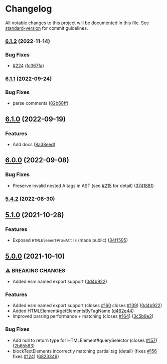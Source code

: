 # Changelog

All notable changes to this project will be documented in this file. See [standard-version](https://github.com/conventional-changelog/standard-version) for commit guidelines.

### [6.1.2](https://github.com/taoqf/node-fast-html-parser/compare/v6.1.1...v6.1.2) (2022-11-14)


### Bug Fixes

* [#224](https://github.com/taoqf/node-fast-html-parser/issues/224) ([fc367fa](https://github.com/taoqf/node-fast-html-parser/commit/fc367fa294d72794a0dea49edbd986d527a6314b))

### [6.1.1](https://github.com/taoqf/node-fast-html-parser/compare/v6.1.0...v6.1.1) (2022-09-24)


### Bug Fixes

* parse comments ([82b68ff](https://github.com/taoqf/node-fast-html-parser/commit/82b68ff9eb944e0c55ca2e0ea13fb714e2004803))

## [6.1.0](https://github.com/taoqf/node-fast-html-parser/compare/v6.0.0...v6.1.0) (2022-09-19)


### Features

* Add docs ([8a38eed](https://github.com/taoqf/node-fast-html-parser/commit/8a38eedab6b20906ee89dea86c4271960afbad2d))

## [6.0.0](https://github.com/taoqf/node-fast-html-parser/compare/v5.4.2-0...v6.0.0) (2022-09-08)


### Bug Fixes

* Preserve invalid nested A tags in AST (see [#215](https://github.com/taoqf/node-fast-html-parser/issues/215) for detail) ([374188f](https://github.com/taoqf/node-fast-html-parser/commit/374188f1c6d6c6d0567348b8e8d20957f5a93fb8))

### [5.4.2](https://github.com/taoqf/node-fast-html-parser/compare/v5.4.2-0...v5.4.2) (2022-08-30)

## [5.1.0](https://github.com/taoqf/node-fast-html-parser/compare/v4.1.5...v5.1.0) (2021-10-28)

### Features

* Exposed `HTMLElement#rawAttrs` (made public) ([34f1595](https://github.com/taoqf/node-fast-html-parser/commit/34f1595756c0974b6ae7ef5755a615f09e421f32))

## [5.0.0](https://github.com/taoqf/node-fast-html-parser/compare/v4.1.5...v5.0.0) (2021-10-10)


### ⚠ BREAKING CHANGES

* Added esm named export support ([0d4b922](https://github.com/taoqf/node-fast-html-parser/commit/0d4b922eefd6210fe802991e464b21b0c69d5f63))

### Features

* Added esm named export support (closes [#160](https://github.com/taoqf/node-fast-html-parser/issues/160) closes [#139](https://github.com/taoqf/node-fast-html-parser/issues/139)) ([0d4b922](https://github.com/taoqf/node-fast-html-parser/commit/0d4b922eefd6210fe802991e464b21b0c69d5f63))
* Added HTMLElement#getElementsByTagName ([d462e44](https://github.com/taoqf/node-fast-html-parser/commit/d462e449e7ebb00a5a43fb574133681ad5a62475))
* Improved parsing performance + matching (closes [#164](https://github.com/taoqf/node-fast-html-parser/issues/164)) ([3c5b8e2](https://github.com/taoqf/node-fast-html-parser/commit/3c5b8e2a9104b01a8ca899a7970507463e42adaf))


### Bug Fixes

* Add null to return type for HTMLElement#querySelector (closes [#157](https://github.com/taoqf/node-fast-html-parser/issues/157)) ([2b65583](https://github.com/taoqf/node-fast-html-parser/commit/2b655839bd3868c41fb19cae5786ca097565bc7f))
* blockTextElements incorrectly matching partial tag (detail) (fixes [#156](https://github.com/taoqf/node-fast-html-parser/issues/156) fixes [#124](https://github.com/taoqf/node-fast-html-parser/issues/124)) ([6823349](https://github.com/taoqf/node-fast-html-parser/commit/6823349fdf1809c7484c70d948aa24930ef4983f))
